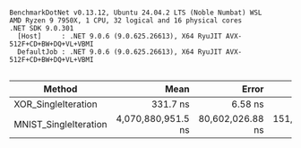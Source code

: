 ```

BenchmarkDotNet v0.13.12, Ubuntu 24.04.2 LTS (Noble Numbat) WSL
AMD Ryzen 9 7950X, 1 CPU, 32 logical and 16 physical cores
.NET SDK 9.0.301
  [Host]     : .NET 9.0.6 (9.0.625.26613), X64 RyuJIT AVX-512F+CD+BW+DQ+VL+VBMI
  DefaultJob : .NET 9.0.6 (9.0.625.26613), X64 RyuJIT AVX-512F+CD+BW+DQ+VL+VBMI


```
| Method                | Mean               | Error            | StdDev            | Median             | Allocated |
|---------------------- |-------------------:|-----------------:|------------------:|-------------------:|----------:|
| XOR_SingleIteration   |           331.7 ns |          6.58 ns |          11.17 ns |           327.0 ns |         - |
| MNIST_SingleIteration | 4,070,880,951.5 ns | 80,602,026.88 ns | 151,390,144.03 ns | 3,982,509,034.5 ns |     400 B |
